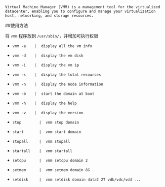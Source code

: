     Virtual Machine Manager (VMM) is a management tool for the virtualized datacenter, enabling you to configure and manage your virtualization host, networking, and storage resources.


##使用方法

将 `vmm` 程序放到 `/usr/sbin/`，并增加可执行权限

- `vmm -a    |  display all the vm info`
- `vmm -d    |  display the vm disk`
- `vmm -i    |  display the vm ip`
- `vmm -s    |  display the total resources`
- `vmm -n    |  display the node information` 
- `vmm -b    |  start the domain at boot`
- `vmm -h    |  display the help`
- `vmm -v    |  display the version`

- `stop        |  vmm stop domain`
- `start       |  vmm start domain`
- `stopall     |  vmm stopall`
- `startall    |  vmm startall`
- `setcpu      |  vmm setcpu domain 2`
- `setmem      |  vmm setmem domain 8G`
- `setdisk     |  vmm setdisk domain data2 2T vdb/vdc/vdd ...`


   